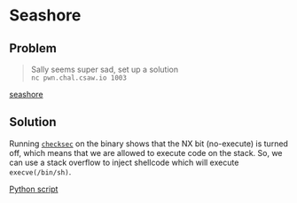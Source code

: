 # Seashore

## Problem

> Sally seems super sad, set up a solution<br>
`nc pwn.chal.csaw.io 1003`

[seashore](seashore)

## Solution

Running [`checksec`](https://en.kali.tools/all/?tool=206) on the binary shows that the NX bit (no-execute) is turned off, which means that we are allowed to execute code on the stack. So, we can use a stack overflow to inject shellcode which will execute `execve(/bin/sh)`.

[Python script](solver.py)